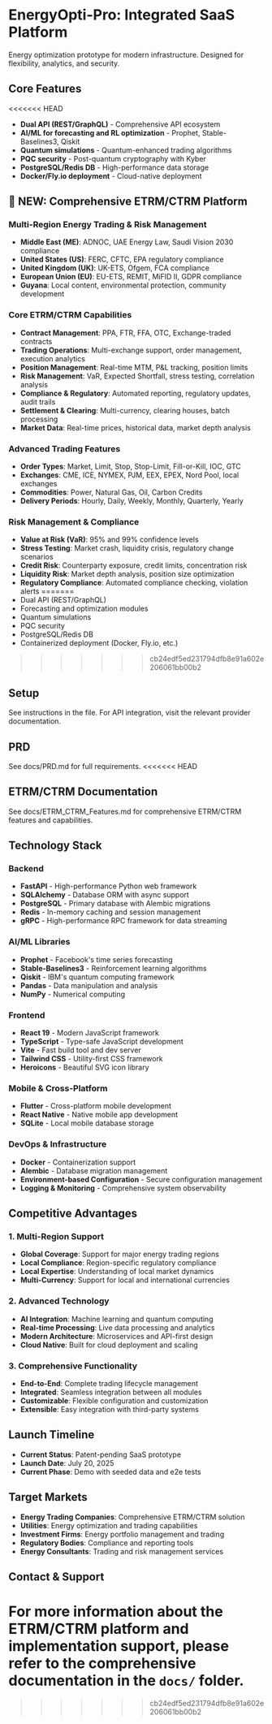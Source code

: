 # EnergyOpti-Pro: Integrated SaaS Platform

Energy optimization prototype for modern infrastructure. Designed for flexibility, analytics, and security.

## Core Features
<<<<<<< HEAD
- **Dual API (REST/GraphQL)** - Comprehensive API ecosystem
- **AI/ML for forecasting and RL optimization** - Prophet, Stable-Baselines3, Qiskit
- **Quantum simulations** - Quantum-enhanced trading algorithms
- **PQC security** - Post-quantum cryptography with Kyber
- **PostgreSQL/Redis DB** - High-performance data storage
- **Docker/Fly.io deployment** - Cloud-native deployment

## 🚀 **NEW: Comprehensive ETRM/CTRM Platform**

### **Multi-Region Energy Trading & Risk Management**
- **Middle East (ME)**: ADNOC, UAE Energy Law, Saudi Vision 2030 compliance
- **United States (US)**: FERC, CFTC, EPA regulatory compliance
- **United Kingdom (UK)**: UK-ETS, Ofgem, FCA compliance
- **European Union (EU)**: EU-ETS, REMIT, MiFID II, GDPR compliance
- **Guyana**: Local content, environmental protection, community development

### **Core ETRM/CTRM Capabilities**
- **Contract Management**: PPA, FTR, FFA, OTC, Exchange-traded contracts
- **Trading Operations**: Multi-exchange support, order management, execution analytics
- **Position Management**: Real-time MTM, P&L tracking, position limits
- **Risk Management**: VaR, Expected Shortfall, stress testing, correlation analysis
- **Compliance & Regulatory**: Automated reporting, regulatory updates, audit trails
- **Settlement & Clearing**: Multi-currency, clearing houses, batch processing
- **Market Data**: Real-time prices, historical data, market depth analysis

### **Advanced Trading Features**
- **Order Types**: Market, Limit, Stop, Stop-Limit, Fill-or-Kill, IOC, GTC
- **Exchanges**: CME, ICE, NYMEX, PJM, EEX, EPEX, Nord Pool, local exchanges
- **Commodities**: Power, Natural Gas, Oil, Carbon Credits
- **Delivery Periods**: Hourly, Daily, Weekly, Monthly, Quarterly, Yearly

### **Risk Management & Compliance**
- **Value at Risk (VaR)**: 95% and 99% confidence levels
- **Stress Testing**: Market crash, liquidity crisis, regulatory change scenarios
- **Credit Risk**: Counterparty exposure, credit limits, concentration risk
- **Liquidity Risk**: Market depth analysis, position size optimization
- **Regulatory Compliance**: Automated compliance checking, violation alerts
=======
- Dual API (REST/GraphQL)
- Forecasting and optimization modules
- Quantum simulations
- PQC security
- PostgreSQL/Redis DB
- Containerized deployment (Docker, Fly.io, etc.)
>>>>>>> cb24edf5ed231794dfb8e91a602e206061bb00b2

## Setup
See instructions in the file. For API integration, visit the relevant provider documentation.

## PRD
See docs/PRD.md for full requirements.
<<<<<<< HEAD

## ETRM/CTRM Documentation
See docs/ETRM_CTRM_Features.md for comprehensive ETRM/CTRM features and capabilities.

## Technology Stack

### **Backend**
- **FastAPI** - High-performance Python web framework
- **SQLAlchemy** - Database ORM with async support
- **PostgreSQL** - Primary database with Alembic migrations
- **Redis** - In-memory caching and session management
- **gRPC** - High-performance RPC framework for data streaming

### **AI/ML Libraries**
- **Prophet** - Facebook's time series forecasting
- **Stable-Baselines3** - Reinforcement learning algorithms
- **Qiskit** - IBM's quantum computing framework
- **Pandas** - Data manipulation and analysis
- **NumPy** - Numerical computing

### **Frontend**
- **React 19** - Modern JavaScript framework
- **TypeScript** - Type-safe JavaScript development
- **Vite** - Fast build tool and dev server
- **Tailwind CSS** - Utility-first CSS framework
- **Heroicons** - Beautiful SVG icon library

### **Mobile & Cross-Platform**
- **Flutter** - Cross-platform mobile development
- **React Native** - Native mobile app development
- **SQLite** - Local mobile database storage

### **DevOps & Infrastructure**
- **Docker** - Containerization support
- **Alembic** - Database migration management
- **Environment-based Configuration** - Secure configuration management
- **Logging & Monitoring** - Comprehensive system observability

## Competitive Advantages

### **1. Multi-Region Support**
- **Global Coverage**: Support for major energy trading regions
- **Local Compliance**: Region-specific regulatory compliance
- **Local Expertise**: Understanding of local market dynamics
- **Multi-Currency**: Support for local and international currencies

### **2. Advanced Technology**
- **AI Integration**: Machine learning and quantum computing
- **Real-time Processing**: Live data processing and analytics
- **Modern Architecture**: Microservices and API-first design
- **Cloud Native**: Built for cloud deployment and scaling

### **3. Comprehensive Functionality**
- **End-to-End**: Complete trading lifecycle management
- **Integrated**: Seamless integration between all modules
- **Customizable**: Flexible configuration and customization
- **Extensible**: Easy integration with third-party systems

## Launch Timeline
- **Current Status**: Patent-pending SaaS prototype
- **Launch Date**: July 20, 2025
- **Current Phase**: Demo with seeded data and e2e tests

## Target Markets
- **Energy Trading Companies**: Comprehensive ETRM/CTRM solution
- **Utilities**: Energy optimization and trading capabilities
- **Investment Firms**: Energy portfolio management and trading
- **Regulatory Bodies**: Compliance and reporting tools
- **Energy Consultants**: Trading and risk management services

## Contact & Support
For more information about the ETRM/CTRM platform and implementation support, please refer to the comprehensive documentation in the `docs/` folder.
=======
>>>>>>> cb24edf5ed231794dfb8e91a602e206061bb00b2
